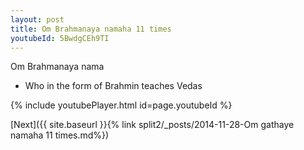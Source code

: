 ```yaml
---
layout: post
title: Om Brahmanaya namaha 11 times
youtubeId: 5BwdgCEh9TI
---
```

 
 
Om Brahmanaya nama 
 
 -  Who in the form of Brahmin teaches Vedas 
 
  
 
  
 
 
 
 
 
 


{% include youtubePlayer.html id=page.youtubeId %}
 
[Next]({{ site.baseurl }}{% link  split2/_posts/2014-11-28-Om gathaye namaha 11 times.md%})
 

